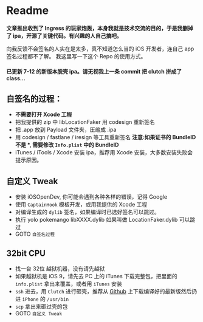 # Readme

__文章推出收到了 Ingress 的玩家炮轰，本身我就是技术交流的目的，于是我删掉了 ipa，开源了关键代码。有兴趣的人自己搞吧。__

向我反馈不会签名的人实在是太多，真不知道怎么当的 iOS 开发者，连自己 app 签名过程都不了解。
我这里写一下这个 Repo 的使用方式。

#### 已更新 7-12 的新版本脱壳 ipa。请无视我上一条 commit 把 clutch 拼成了 class...

## 自签名的过程：

- __不需要打开 Xcode 工程__
- 把我提供的 zip 中 libLocationFaker 用 codesign 重新签名
- 把 .app 放到 Payload 文件夹，压缩成 .ipa
- 用 codesign / fastlane / iresign 等工具重新签名 __注意:如果证书的 BundleID 不是 *, 需要修改 `Info.plist` 中的 BundleID__
- iTunes / iTools / Xcode 安装 ipa，推荐用 Xcode 安装，大多数安装失败会提示原因。

## 自定义 Tweak

- 安装 iOSOpenDev, 你可能会遇到各种各样的错误，记得 Google
- 使用 `CaptainHook` 模板开发，或用我提供的 Xcode 工程
- 对编译生成的 `dylib` 签名，如果编译时已选好签名可以跳过。
- 执行 yolo pokemango libXXXX.dylib 如果叫做 LocationFaker.dylib 可以跳过
- GOTO `自签名过程`

## 32bit CPU
- 找一台 32位 越狱机器，没有请先越狱
- 如果越狱机是 iOS 9，请先去 PC 上的 iTunes 下载完整包，把里面的 `info.plist` 拿出来覆盖，或者用 `iTunes` 安装 
- `ssh` 进去，用 `Clutch` 进行砸壳，推荐从 [Github](https://github.com/KJCracks/Clutch/releases) 上下载编译好的最新版然后扔进 `iPhone` 的 `/usr/bin`
- `scp` 拿出来砸过壳的包
- GOTO `自定义 Tweak`
